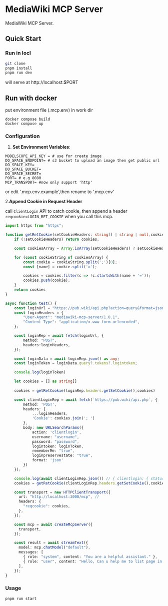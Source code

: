 # MediaWiki MCP Server
 MediaWiki MCP Server.


## Quick Start

### Run in locl

```bash
git clone
pnpm install
pnpm run dev
```
will serve at http://localhost:$PORT

## Run with docker
put environment file (.mcp.env) in work dir

```shell
docker compose build
docker compose up
```



### Configuration

1. **Set Environment Variables**:
```
MODELSCOPE_API_KEY = # use for create image
DO_SPACE_ENDPOINT= # s3 bucket to upload an image then get public url
DO_SPACE_KEY=
DO_SPACE_BUCKET=
DO_SPACE_SECRET=
PORT= # e.g 8080
MCP_TRANSPORT= #now only support 'http'
```
or edit '.mcp.env.example',then rename to '.mcp.env'

2.**Append Cookie in Request Header**

call ``ClientLogin`` API to catch cookie, then append a header ``reqcookie=LOGIN_RET_COOKIE`` when you call this mcp.

```typescript
import https from "https";

function getRetCookie(setCookieHeaders: string[] | string | null,cookies:string[]){
	if (!setCookieHeaders) return cookies;

	const cookiesArray = Array.isArray(setCookieHeaders) ? setCookieHeaders : [setCookieHeaders];

	for (const cookieString of cookiesArray) {
		const cookie = cookieString.split(';')[0]; 
		const [name] = cookie.split('=');

		cookies = cookies.filter(c => !c.startsWith(name + '='));
		cookies.push(cookie);
	}
    return cookies
}

async function test() {
    const loginUrl = "https://pub.wiki/api.php?action=query&format=json&meta=tokens&type=login";
    const loginHeaders = {
        "User-Agent": "mediawiki-mcp-server/1.0.1",
        "Content-Type": "application/x-www-form-urlencoded",
    };

    const loginRep = await fetch(loginUrl, {
        method: "POST",
        headers:loginHeaders,
    });

    const loginData = await loginRep.json() as any;
    const loginToken = loginData.query?.tokens?.logintoken;

    console.log(loginToken)

    let cookies = [] as string[]
    
    cookies = getRetCookie(loginRep.headers.getSetCookie(),cookies)

    const clientLoginRep = await fetch(`https://pub.wiki/api.php`, {
        method: 'POST',
        headers: {
            ...loginHeaders,
            'Cookie': cookies.join('; ')
        },
        body: new URLSearchParams({
            action: 'clientlogin',
            username: "username",
            password: "password",
            logintoken: loginToken,
            rememberMe: "true",
            loginpreservestate: "true",
            format: 'json'
        })
    });

    console.log(await clientLoginRep.json()) // { clientlogin: { status: 'PASS' } } or { clientlogin: { status: 'FAIL', message:'errmsg' } } 
    cookies = getRetCookie(clientLoginRep.headers.getSetCookie(),cookies)

    const transport = new HTTPClientTransport({
      url: "http://localhost:3000/mcp", //
      headers: {
        "reqcookie": cookies,
      },
    });

    const mcp = await createMcpServer({
      transport,
    });

    const result = await streamText({
      model: mcp.chatModel("default"),
      messages: [
        { role: "system", content: "You are a helpful assistant." },
        { role: "user", content: "Hello, Can u help me to list page in `https://pub.wiki`?" },
      ],
    });
}
```

### Usage
```bash
pnpm run start
```

